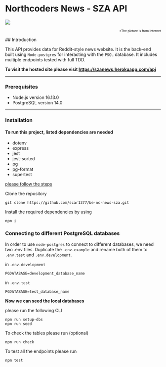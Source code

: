 # Northcoders News - SZA API

<img src="https://victorine.ch/wordpress/wp-content/uploads/2014/03/news.jpg"></a>

<p align="right"><font size=1>*The picture is from internet</font></p>
## Introduction

This API provides data for Reddit-style news website. It is the back-end built using `Node-postgres` for interacting with the `PSQL` database. It includes multiple endpoints tested with full TDD.

**To visit the hosted site please visit https://szanews.herokuapp.com/api**

---

### **Prerequisites**

- Node.js version 16.13.0
- PostgreSQL version 14.0

---

### **Installation**

#### To run this project, listed dependencies are needed

- dotenv
- express
- jest
- jest-sorted
- pg
- pg-format
- supertest

<u>please follow the steps</u>

Clone the repository

```
git clone https://github.com/scar1377/be-nc-news-sza.git
```

Install the required dependencies by using

```
npm i
```

### **Connecting to different PostgreSQL databases**

In order to use `node-postgres` to connect to different databases, we need two .env files. Duplicate the `.env-example` and rename both of them to `.env.test` and `.env.development`.

in `.env.development`

```
PGDATABASE=development_database_name
```

in `.env.test`

```
PGDATABASE=test_database_name
```

**Now we can seed the local databases**

please run the following CLI

```
npm run setup-dbs
npm run seed
```

To check the tables please run (optional)

```
npm run check
```

To test all the endpoints please run

```
npm test
```
